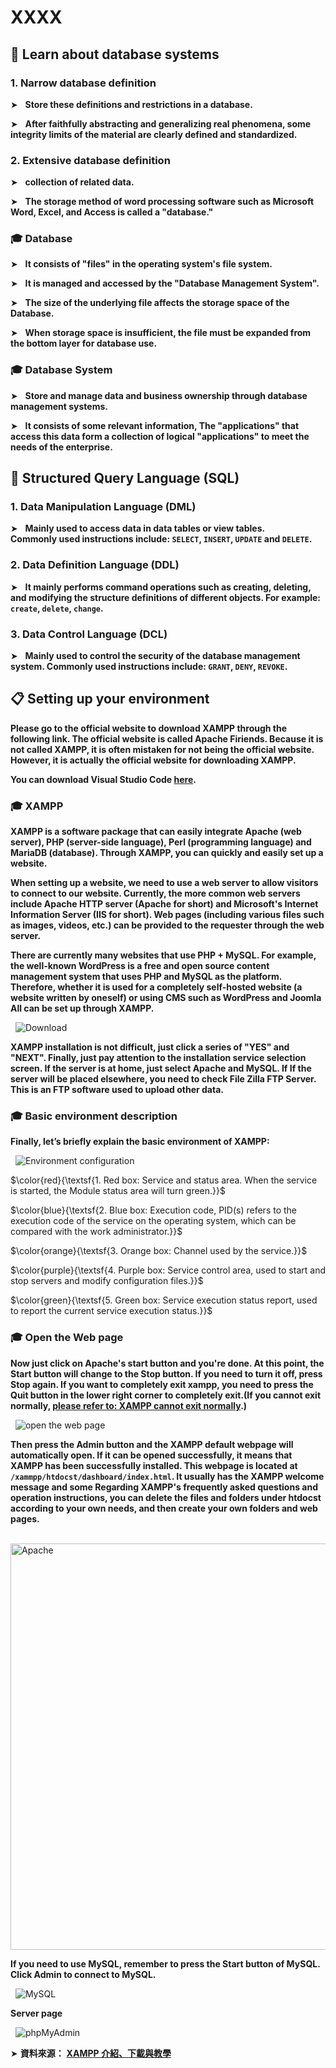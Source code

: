 # XXXX

## 📣 Learn about database systems


### 1. Narrow database definition

➤ &nbsp; **Store these definitions and restrictions in a database.**

➤ &nbsp; **After faithfully abstracting and generalizing real phenomena, some integrity limits of the material are clearly defined and standardized.**


### 2. Extensive database definition

➤ &nbsp; **collection of related data.**

➤ &nbsp; **The storage method of word processing software such as Microsoft Word, Excel, and Access is called a "database."**


### 🎓 Database

➤ &nbsp; **It consists of "files" in the operating system's file system.**

➤ &nbsp; **It is managed and accessed by the "Database Management System".**

➤ &nbsp; **The size of the underlying file affects the storage space of the Database.**

➤ &nbsp; **When storage space is insufficient, the file must be expanded from the bottom layer for database use.**



### 🎓 Database System

➤ &nbsp; **Store and manage data and business ownership through database management systems.**

➤ &nbsp; **It consists of some relevant information, The "applications" that access this data form a collection of logical "applications" to meet the needs of the enterprise.**


## 📣 Structured Query Language (SQL)

### 1. Data Manipulation Language (DML)

➤ &nbsp; **Mainly used to access data in data tables or view tables.  
Commonly used instructions include: `SELECT`, `INSERT`, `UPDATE` and `DELETE`.**



### 2. Data Definition Language (DDL)

➤ &nbsp; **It mainly performs command operations such as creating, deleting, and modifying the structure definitions of different objects. For example:  `create`, `delete`, `change`.**


### 3. Data Control Language (DCL)

➤ &nbsp; **Mainly used to control the security of the database management system. Commonly used instructions include: `GRANT`, `DENY`, `REVOKE`.**



## 📋 Setting up your environment

**Please go to the official website to download XAMPP through the following link. The official website is called Apache Firiends. Because it is not called XAMPP, it is often mistaken for not being the official website. However, it is actually the official website for downloading XAMPP.**

**You can download Visual Studio Code [here](https://www.apachefriends.org/zh_tw/index.html).**




### 🎓 XAMPP

**XAMPP is a software package that can easily integrate Apache (web server), PHP (server-side language), Perl (programming language) and MariaDB (database). Through XAMPP, you can quickly and easily set up a website.**

**When setting up a website, we need to use a web server to allow visitors to connect to our website. Currently, the more common web servers include Apache HTTP server (Apache for short) and Microsoft's Internet Information Server (IIS for short). Web pages (including various files such as images, videos, etc.) can be provided to the requester through the web server.**

**There are currently many websites that use PHP + MySQL. For example, the well-known WordPress is a free and open source content management system that uses PHP and MySQL as the platform. Therefore, whether it is used for a completely self-hosted website (a website written by oneself) or using CMS such as WordPress and Joomla All can be set up through XAMPP.**

&nbsp; <img src="./Images/xampp - download.png" alt="Download"/>

**XAMPP installation is not difficult, just click a series of "YES" and "NEXT". Finally, just pay attention to the installation service selection screen. If the server is at home, just select Apache and MySQL. If If the server will be placed elsewhere, you need to check File Zilla FTP Server. This is an FTP software used to upload other data.**

### 🎓 Basic environment description

**Finally, let’s briefly explain the basic environment of XAMPP:**

&nbsp; <img src="./Images/xampp - Environment configuration.png" alt="Environment configuration"/>

$\color{red}{\textsf{1. Red box: Service and status area. When the service is started, the Module status area will turn green.}}$

$\color{blue}{\textsf{2. Blue box: Execution code, PID(s) refers to the execution code of the service on the operating system, which can be compared with the work administrator.}}$

$\color{orange}{\textsf{3. Orange box: Channel used by the service.}}$

$\color{purple}{\textsf{4. Purple box: Service control area, used to start and stop servers and modify configuration files.}}$

$\color{green}{\textsf{5. Green box: Service execution status report, used to report the current service execution status.}}$



### 🎓 Open the Web page

**Now just click on Apache's start button and you're done. At this point, the Start button will change to the Stop button. If you need to turn it off, press Stop again. If you want to completely exit xampp, you need to press the Quit button in the lower right corner to completely exit.(If you cannot exit normally, [please refer to: XAMPP cannot exit normally](https://kumo.tw/article.php?id=16).)**

&nbsp; <img src="./Images/xampp -  open web.png" alt="open the web page"/>

**Then press the Admin button and the XAMPP default webpage will automatically open. If it can be opened successfully, it means that XAMPP has been successfully installed. This webpage is located at `/xammpp/htdocst/dashboard/index.html`. It usually has the XAMPP welcome message and some Regarding XAMPP's frequently asked questions and operation instructions, you can delete the files and folders under htdocst according to your own needs, and then create your own folders and web pages.**

&nbsp; <img src="./Images/xampp -  Apache.png" alt="Apache" style="width:650px"/>

**If you need to use MySQL, remember to press the Start button of MySQL. Click Admin to connect to MySQL.**

&nbsp; <img src="./Images/xampp -  MySQL.png" alt="MySQL"/>

**Server page**

&nbsp; <img src="./Images/xampp -  phpMyAdmin.png" alt="phpMyAdmin"/>

➤  **資料來源：** [**XAMPP 介紹、下載與教學**](https://kumo.tw/article.php?id=15#basic)   
